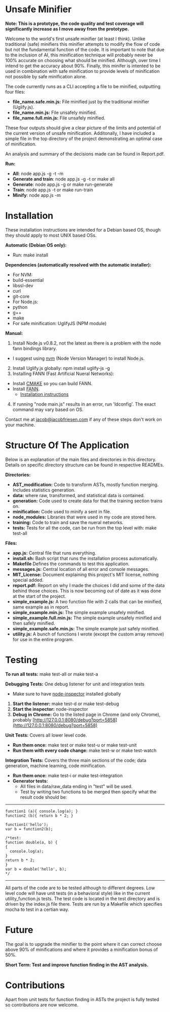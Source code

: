 Unsafe Minifier
===============
**Note: This is a prototype, the code quality and test coverage will significantly increase as I move away from the prototype.**

Welcome to the world's first unsafe minifier (at least I think). Unlike traditional (safe) minifiers this minifier attempts to modify the flow of code but not the fundamental function of the code. It is important to note that due to the inclusion of AI, this minification technique will probably never be 100% accurate on choosing what should be minified. Although, over time I intend to get the accuracy about 90%. Finally, this minifer is intented to be used in combination with safe minification to provide levels of minification not possible by safe minification alone.

The code currently runs as a CLI accepting a file to be minified, outputting four files:
 * **file\_name.safe.min.js:** File minified just by the traditional minifier (Uglify.js).
 * **file\_name.min.js:** File unsafely minified.
 * **file\_name.full.min.js:** File unsafely minified.

These four outputs should give a clear picture of the limits and potential of the current version of unsafe minification. Additonally, I have included a simple file in the top directory of the project demonstrating an optimal case of minification.

An analysis and summary of the decisions made can be found in Report.pdf.

**Run:**
* **All**: node app.js -g -t -m <file to minify>
* **Generate and train**: node app.js -g -t or make all
* **Generate**: node app.js -g or make run-generate
* **Train**: node app.js -t or make run-train
* **Minify**: node app.js -m <file to minify>

Installation
============
These installation instructions are intended for a Debian based OS, though they should apply to most UNIX based OSs.

**Automatic (Debian OS only):**
 * Run: make install

**Dependencies (automatically resolved with the automatic installer):**
 * For NVM:
  * build-essential
  * libssl-dev
  * curl
  * git-core
 * For Node.js:
  * python
  * g++
  * make
 * For safe minification: UglifyJS (NPM module)

**Manual:**

1. Install Node.js v0.8.2, not the latest as there is a problem with the node fann bindings library.
 * I suggest using [nvm](https://github.com/creationix/nvm) (Node Version Manager) to install Node.js.
2. Install Uglify.js globally: npm install uglify-js -g
3. Installing FANN (Fast Artificial Nueral Networks):
 * Install [CMAKE](http://www.cmake.org/cmake/resources/software.html) so you can build FANN.
 * Install [FANN](http://leenissen.dk/fann/wp/download/).
   * [Installation instructions](http://leenissen.dk/fann/wp/help/installing-fann/)
4. If running "node main.js" results in an error, run 'ldconfig'. The exact command may vary based on OS.

Contact me at jacob@jacobfriesen.com if any of these steps don't work on your machine.

Structure Of The Application
============================
Below is an explanation of the main files and directories in this directory. Details on specific directory structure can be found in respective READMEs.

**Directories:**
 * **AST_modification:** Code to transform ASTs, mostly function merging. Includes statistics generation.
 * **data:** where raw, transformed, and statistical data is contained.
 * **generation:** Code used to create data for that the training section trains on.
 * **minification:** Code used to minify a sent in file.
 * **node_modules:** Libraries that were used in my code are stored here.
 * **training:** Code to train and save the nueral networks.
 * **tests:** Tests for all the code, can be run from the top level with: make test-all

**Files:**
 * **app.js:** Central file that runs everything.
 * **install.sh:** Bash script that runs the installation process automatically.
 * **Makefile** Defines the commands to test this application.
 * **messages.js:** Central location of all error and console messages.
 * **MIT_License:** Document explaining this project's MIT license, nothing special added.
 * **report.pdf:** Report on why I made the choices I did and some of the data behind those choices. This is now becoming out of date as it was done at the start of the project.
 * **simple_example.js:** A two function file with 2 calls that can be minified, same example as in report.
 * **simple_example.min.js:** The simple example unsafely minified.
 * **simple_example.full.min.js:** The simple example unsafely minified and then safely minified.
 * **simple_example.safe.min.js:** The simple example just safely minified.
 * **utility.js:** A bunch of functions I wrote (except the custom array remove) for use in the entire program.

Testing
=======
**To run all tests:** make test-all or make test-a

**Debugging Tests:** One debug listener for unit and integration tests
 * Make sure to have [node-inspector](https://github.com/node-inspector/node-inspector) installed globally
1. **Start the listener:** make test-d or make test-debug
2. **Start the inspector:** node-inspector
3. **Debug in Chrome:** Go to the listed page in Chrome (and only Chrome), probably [http://127.0.0.1:8080/debug?port=5858](http://127.0.0.1:8080/debug?port=5858)

**Unit Tests:** Covers all lower level code.
 * **Run them once:** make test or make test-u or make test-unit
 * **Run them with every code change:** make test-w or make test-watch

**Integration Tests:** Covers the three main sections of the code; data generation, machine learning, code minification.
 * **Run them once:** make test-i or make test-integration
 * **Generator tests:**
    * All files in data/raw_data ending in "test" will be used.
    * Test by writing two functions to be merged then specify what the result code should be:

---
    function1 (a){ console.log(a); }
    function2 (b){ return b * 2; }
    
    function1('hello');
    var b = function2(b);

    /*test:
    function double(a, b) {
    {
      console.log(a);
    }
    return b * 2;
    }
    var b = double('hello', b);
    */
---

All parts of the code are to be tested although to different degrees. Low level code will have unit tests (in a behavioral style) like in the current utility_function.js tests. The test code is located in
the test directory and is driven by the index.js file there. Tests are run by a Makefile which specifies
mocha to test in a certian way.

Future
======
The goal is to upgrade the minifier to the point where it can correct choose above 90% of minifications and where it provides a minification bonus of 50%.

**Short Term: Test and improve function finding in the AST analysis.**

Contributions
=============
Apart from unit tests for function finding in ASTs the project is fully tested so contributions are now welcome.
